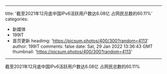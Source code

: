 
---
title: '截至2021年12月底中国IPv6活跃用户数达6.08亿 占网民总数的60.11%'
categories: 
 - 新媒体
 - 199IT
 - 首页更新
headimg: 'https://picsum.photos/400/300?random=4113'
author: 199IT
comments: false
date: Sat, 29 Jan 2022 13:36:43 GMT
thumbnail: 'https://picsum.photos/400/300?random=4113'
---

<div>   
截至2021年12月底中国IPv6活跃用户数达6.08亿 占网民总数的60.11%  
</div>
            